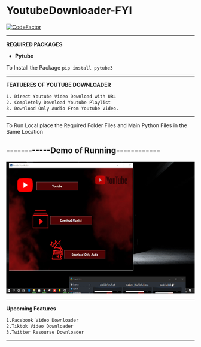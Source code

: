 <h1>YoutubeDownloader-FYI</h1> 

[![CodeFactor](https://www.codefactor.io/repository/github/deepakchakravarthy/youtubedownloader-fyi/badge)](https://www.codefactor.io/repository/github/deepakchakravarthy/youtubedownloader-fyi)


---------------------------------------------------------
**REQUIRED PACKAGES**
* **Pytube**

To Install the Package `pip install pytube3`

--------------------------------------------------------
**FEATUERES OF YOUTUBE DOWNLOADER**

	1. Direct Youtube Video Download with URL
	2. Completely Download Youtube Playlist
	3. Download Only Audio From Youtube Video.
---------------------------------------------------------
To Run Local place the Required Folder Files and Main Python Files in the Same Location

<h2>------------Demo of Running------------</h3>

<img src="https://github.com/DeepakChakravarthy/YoutubeDownloader-FYI/blob/master/ScreenShot/ScreenRec.gif?raw=true" width="600" height="350">

----------------------------------------------------------
**Upcoming Features**

	1.Facebook Video Downloader
	2.Tiktok Video Downloader
	3.Twitter Resourse Downloader
----------------------------------------------------------
